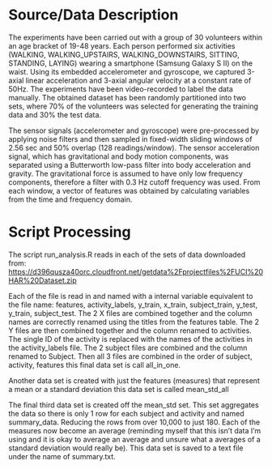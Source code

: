# Source/Data Description

The experiments have been carried out with a group of 30 volunteers within an age bracket of 19-48 years. Each person performed six activities (WALKING, WALKING_UPSTAIRS, WALKING_DOWNSTAIRS, SITTING, STANDING, LAYING) wearing a smartphone (Samsung Galaxy S II) on the waist. Using its embedded accelerometer and gyroscope, we captured 3-axial linear acceleration and 3-axial angular velocity at a constant rate of 50Hz. The experiments have been video-recorded to label the data manually. The obtained dataset has been randomly partitioned into two sets, where 70% of the volunteers was selected for generating the training data and 30% the test data. 

The sensor signals (accelerometer and gyroscope) were pre-processed by applying noise filters and then sampled in fixed-width sliding windows of 2.56 sec and 50% overlap (128 readings/window). The sensor acceleration signal, which has gravitational and body motion components, was separated using a Butterworth low-pass filter into body acceleration and gravity. The gravitational force is assumed to have only low frequency components, therefore a filter with 0.3 Hz cutoff frequency was used. From each window, a vector of features was obtained by calculating variables from the time and frequency domain.

# Script Processing

The script run_analysis.R reads in each of the sets of data downloaded from: https://d396qusza40orc.cloudfront.net/getdata%2Fprojectfiles%2FUCI%20HAR%20Dataset.zip 

Each of the file is read in and named with a internal variable equivalent to the file name: features, activity_labels, y_train, x_train, subject_train, y_test, y_train, subject_test.  The 2 X files are combined together and the column names are correctly renamed using the titles from the features table.  The 2 Y files are then combined together and the column renamed to activities.  The single ID of the activity is replaced with the names of the activities in the activity_labels file.  The 2 subject files are combined and the column renamed to Subject.  Then all 3 files are combined in the order of subject, activity, features this final data set is call all_in_one.

Another data set is created with just the features (measures) that represent a mean or a standard deviation this data set is called mean_std_all

The final third data set is created off the mean_std set.  This set aggregates the data so there is only 1 row for each subject and activity and named summary_data.   Reducing the rows from over 10,000 to just 180.  Each of the measures now become an average (reminding myself that this isn’t data I’m using and it is okay to average an average and unsure what a averages of a standard deviation would really be).  This data set is saved to a text file under the name of summary.txt.

